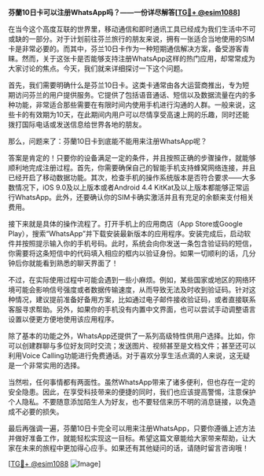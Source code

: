 **芬蘭10日卡可以注册WhatsApp吗？——一份详尽解答[[TG💪+ @esim1088](https://t.me/s/esim1088)]**

在当今这个高度互联的世界里，移动通信和即时通讯工具已经成为我们生活中不可或缺的一部分。对于计划前往芬兰旅行的朋友来说，拥有一张适合当地使用的SIM卡是非常必要的。而其中，芬兰10日卡作为一种短期通信解决方案，备受游客青睐。然而，关于这张卡是否能够支持注册WhatsApp这样的热门应用，却常常成为大家讨论的焦点。今天，我们就来详细探讨一下这个问题。

首先，我们需要明确什么是芬兰10日卡。这类卡通常由各大运营商推出，专为短期访问芬兰的用户提供服务。它提供了包括语音通话、短信以及数据流量在内的多种功能，非常适合那些需要在有限时间内使用手机进行沟通的人群。一般来说，这些卡的有效期为10天，在此期间内用户可以尽情享受高速上网的乐趣，同时还能拨打国际电话或发送信息给世界各地的朋友。

那么，问题来了：芬蘭10日卡到底能不能用来注册WhatsApp呢？

答案是肯定的！只要你的设备满足一定的条件，并且按照正确的步骤操作，就能够顺利地完成注册过程。首先，你需要确保自己的智能手机支持蜂窝网络连接，并且已经开启了移动数据功能。其次，检查手机的操作系统版本是否符合要求——大多数情况下，iOS 9.0及以上版本或者Android 4.4 KitKat及以上版本都能够正常运行WhatsApp。此外，还要确认你的SIM卡确实激活并且有充足的余额来支付相关费用。

接下来就是具体的操作流程了。打开手机上的应用商店（App Store或Google Play），搜索“WhatsApp”并下载安装最新版本的应用程序。安装完成后，启动软件并按照提示输入你的手机号码。此时，系统会向你发送一条包含验证码的短信，你需要将这条短信中的代码填入相应的框内以验证身份。如果一切顺利的话，几分钟后你就能看到熟悉的聊天界面了！

不过，在实际使用过程中可能会遇到一些小麻烦。例如，某些国家或地区的网络环境可能会影响信号强度或者数据传输速度，从而导致无法及时收到验证码。针对这种情况，建议提前准备好备用方案，比如通过电子邮件接收验证码，或者直接联系客服寻求帮助。另外，如果你的手机没有内置中文界面，也可以尝试手动调整语言设置以便更方便地使用该应用程序。

除了基本的功能之外，WhatsApp还提供了一系列高级特性供用户选择。比如，你可以创建群聊与多位好友同时交流；发送图片、视频甚至是文档文件；甚至还可以利用Voice Calling功能进行免费通话。对于喜欢分享生活点滴的人来说，这无疑是一个非常实用的选择。

当然啦，任何事情都有两面性。虽然WhatsApp带来了诸多便利，但也存在一定的安全隐患。因此，在享受科技带来的便捷的同时，我们也应该提高警惕，注意保护个人隐私。不要随意添加陌生人为好友，也不要轻信来历不明的消息链接，以免造成不必要的损失。

最后再强调一遍，芬蘭10日卡完全可以用来注册WhatsApp，只要你遵循上述方法并做好准备工作，就能轻松实现这一目标。希望这篇文章能给大家带来帮助，让大家在未来的旅程中更加得心应手。如果还有其他疑问的话，请随时留言咨询哦！

[[TG💪+ @esim1088](https://t.me/s/esim1088) ![Image](https://i.postimg.cc/4NQfJmqS/Snipaste-2025-05-13-00-14-12.png)]